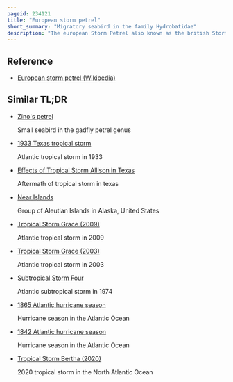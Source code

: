 ```yaml
---
pageid: 234121
title: "European storm petrel"
short_summary: "Migratory seabird in the family Hydrobatidae"
description: "The european Storm Petrel also known as the british Storm Petrel or simply storm Petrel is a Species of Seabird in the northern Storm Petrel Family Hydrobatidae. The small, square-tailed bird is entirely black except for a broad, white rump and a white band on the under wings, and it has a fluttering, bat-like flight. The large Majority of the Population Breeds on Islands off the Coasts of Europe, with the greatest Numbers in the Faroe Islands, United Kingdom, Ireland, and Iceland. The Mediterranean Population is a separate Subspecies, but is inseparable at Sea from its Atlantic Relatives ; its Strongholds are Filfla Island, Sicily, and the Balearic Islands."
---
```


## Reference

- [European storm petrel (Wikipedia)](https://en.wikipedia.org/?curid=234121)

## Similar TL;DR

- [Zino's petrel](/tldr/en/zinos-petrel)

  Small seabird in the gadfly petrel genus

- [1933 Texas tropical storm](/tldr/en/1933-texas-tropical-storm)

  Atlantic tropical storm in 1933

- [Effects of Tropical Storm Allison in Texas](/tldr/en/effects-of-tropical-storm-allison-in-texas)

  Aftermath of tropical storm in texas

- [Near Islands](/tldr/en/near-islands)

  Group of Aleutian Islands in Alaska, United States

- [Tropical Storm Grace (2009)](/tldr/en/tropical-storm-grace-2009)

  Atlantic tropical storm in 2009

- [Tropical Storm Grace (2003)](/tldr/en/tropical-storm-grace-2003)

  Atlantic tropical storm in 2003

- [Subtropical Storm Four](/tldr/en/subtropical-storm-four)

  Atlantic subtropical storm in 1974

- [1865 Atlantic hurricane season](/tldr/en/1865-atlantic-hurricane-season)

  Hurricane season in the Atlantic Ocean

- [1842 Atlantic hurricane season](/tldr/en/1842-atlantic-hurricane-season)

  Hurricane season in the Atlantic Ocean

- [Tropical Storm Bertha (2020)](/tldr/en/tropical-storm-bertha-2020)

  2020 tropical storm in the North Atlantic Ocean
